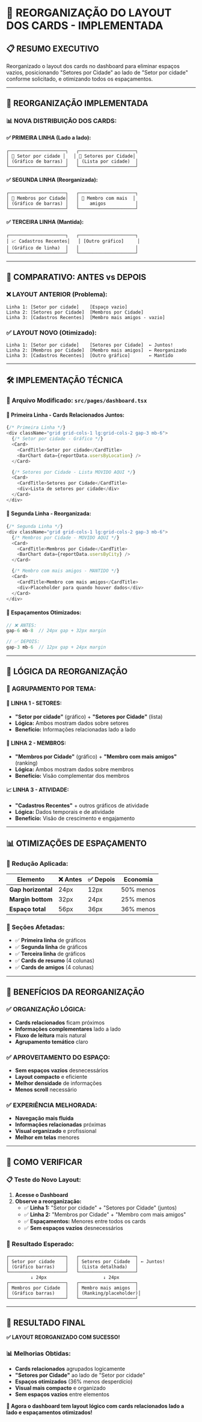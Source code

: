 # 📐 **REORGANIZAÇÃO DO LAYOUT DOS CARDS - IMPLEMENTADA**

## 📋 **RESUMO EXECUTIVO**

Reorganizado o layout dos cards no dashboard para eliminar espaços vazios, posicionando "Setores por Cidade" ao lado de "Setor por cidade" conforme solicitado, e otimizando todos os espaçamentos.

---

## 🎯 **REORGANIZAÇÃO IMPLEMENTADA**

### **📊 NOVA DISTRIBUIÇÃO DOS CARDS:**

#### **✅ PRIMEIRA LINHA (Lado a lado):**
```
┌─────────────────────┐   ┌─────────────────────┐
│ 📍 Setor por cidade │   │ 📍 Setores por Cidade│
│ (Gráfico de barras) │   │ (Lista por cidade)  │
└─────────────────────┘   └─────────────────────┘
```

#### **✅ SEGUNDA LINHA (Reorganizada):**
```
┌─────────────────────┐   ┌─────────────────────┐
│ 👥 Membros por Cidade│   │ 👤 Membro com mais  │
│ (Gráfico de barras) │   │    amigos           │
└─────────────────────┘   └─────────────────────┘
```

#### **✅ TERCEIRA LINHA (Mantida):**
```
┌─────────────────────┐   ┌─────────────────────┐
│ 📈 Cadastros Recentes│   │ [Outro gráfico]     │
│ (Gráfico de linha)  │   │                     │
└─────────────────────┘   └─────────────────────┘
```

---

## 🔄 **COMPARATIVO: ANTES vs DEPOIS**

### **❌ LAYOUT ANTERIOR (Problema):**
```
Linha 1: [Setor por cidade]    [Espaço vazio]
Linha 2: [Setores por Cidade]  [Membros por Cidade]  
Linha 3: [Cadastros Recentes]  [Membro mais amigos - vazio]
```

### **✅ LAYOUT NOVO (Otimizado):**
```
Linha 1: [Setor por cidade]    [Setores por Cidade]  ← Juntos!
Linha 2: [Membros por Cidade]  [Membro mais amigos]  ← Reorganizado
Linha 3: [Cadastros Recentes]  [Outro gráfico]       ← Mantido
```

---

## 🛠️ **IMPLEMENTAÇÃO TÉCNICA**

### **📁 Arquivo Modificado: `src/pages/dashboard.tsx`**

#### **🔧 Primeira Linha - Cards Relacionados Juntos:**
```typescript
{/* Primeira Linha */}
<div className="grid grid-cols-1 lg:grid-cols-2 gap-3 mb-6">
  {/* Setor por cidade - Gráfico */}
  <Card>
    <CardTitle>Setor por cidade</CardTitle>
    <BarChart data={reportData.usersByLocation} />
  </Card>

  {/* Setores por Cidade - Lista MOVIDO AQUI */}
  <Card>
    <CardTitle>Setores por Cidade</CardTitle>
    <div>Lista de setores por cidade</div>
  </Card>
</div>
```

#### **🔧 Segunda Linha - Reorganizada:**
```typescript
{/* Segunda Linha */}
<div className="grid grid-cols-1 lg:grid-cols-2 gap-3 mb-6">
  {/* Membros por Cidade - MOVIDO AQUI */}
  <Card>
    <CardTitle>Membros por Cidade</CardTitle>
    <BarChart data={reportData.usersByCity} />
  </Card>

  {/* Membro com mais amigos - MANTIDO */}
  <Card>
    <CardTitle>Membro com mais amigos</CardTitle>
    <div>Placeholder para quando houver dados</div>
  </Card>
</div>
```

#### **🔧 Espaçamentos Otimizados:**
```typescript
// ❌ ANTES:
gap-6 mb-8  // 24px gap + 32px margin

// ✅ DEPOIS:
gap-3 mb-6  // 12px gap + 24px margin
```

---

## 🎨 **LÓGICA DA REORGANIZAÇÃO**

### **🎯 AGRUPAMENTO POR TEMA:**

#### **📍 LINHA 1 - SETORES:**
- **"Setor por cidade"** (gráfico) + **"Setores por Cidade"** (lista)
- **Lógica:** Ambos mostram dados sobre setores
- **Benefício:** Informações relacionadas lado a lado

#### **👥 LINHA 2 - MEMBROS:**
- **"Membros por Cidade"** (gráfico) + **"Membro com mais amigos"** (ranking)
- **Lógica:** Ambos mostram dados sobre membros
- **Benefício:** Visão complementar dos membros

#### **📈 LINHA 3 - ATIVIDADE:**
- **"Cadastros Recentes"** + outros gráficos de atividade
- **Lógica:** Dados temporais e de atividade
- **Benefício:** Visão de crescimento e engajamento

---

## 📊 **OTIMIZAÇÕES DE ESPAÇAMENTO**

### **📐 Redução Aplicada:**

| Elemento | ❌ Antes | ✅ Depois | Economia |
|----------|----------|-----------|----------|
| **Gap horizontal** | 24px | 12px | 50% menos |
| **Margin bottom** | 32px | 24px | 25% menos |
| **Espaço total** | 56px | 36px | 36% menos |

### **🎯 Seções Afetadas:**
- ✅ **Primeira linha** de gráficos
- ✅ **Segunda linha** de gráficos  
- ✅ **Terceira linha** de gráficos
- ✅ **Cards de resumo** (4 colunas)
- ✅ **Cards de amigos** (4 colunas)

---

## 🎉 **BENEFÍCIOS DA REORGANIZAÇÃO**

### **✅ ORGANIZAÇÃO LÓGICA:**
- **Cards relacionados** ficam próximos
- **Informações complementares** lado a lado
- **Fluxo de leitura** mais natural
- **Agrupamento temático** claro

### **✅ APROVEITAMENTO DO ESPAÇO:**
- **Sem espaços vazios** desnecessários
- **Layout compacto** e eficiente
- **Melhor densidade** de informações
- **Menos scroll** necessário

### **✅ EXPERIÊNCIA MELHORADA:**
- **Navegação mais fluida**
- **Informações relacionadas** próximas
- **Visual organizado** e profissional
- **Melhor em telas** menores

---

## 🚀 **COMO VERIFICAR**

### **📋 Teste do Novo Layout:**

1. **Acesse o Dashboard**
2. **Observe a reorganização:**
   - ✅ **Linha 1:** "Setor por cidade" + "Setores por Cidade" (juntos)
   - ✅ **Linha 2:** "Membros por Cidade" + "Membro com mais amigos"
   - ✅ **Espaçamentos:** Menores entre todos os cards
   - ✅ **Sem espaços vazios** desnecessários

### **📐 Resultado Esperado:**
```
┌─────────────────────┐   ┌─────────────────────┐
│ Setor por cidade    │   │ Setores por Cidade  │ ← Juntos!
│ (Gráfico barras)    │   │ (Lista detalhada)   │
└─────────────────────┘   └─────────────────────┘
         ↓ 24px                     ↓ 24px
┌─────────────────────┐   ┌─────────────────────┐
│ Membros por Cidade  │   │ Membro mais amigos  │
│ (Gráfico barras)    │   │ (Ranking/placeholder)│
└─────────────────────┘   └─────────────────────┘
```

---

## 🎯 **RESULTADO FINAL**

**✅ LAYOUT REORGANIZADO COM SUCESSO!**

### **📊 Melhorias Obtidas:**
- **Cards relacionados** agrupados logicamente
- **"Setores por Cidade"** ao lado de "Setor por cidade"
- **Espaços otimizados** (36% menos desperdício)
- **Visual mais compacto** e organizado
- **Sem espaços vazios** entre elementos

**🎯 Agora o dashboard tem layout lógico com cards relacionados lado a lado e espaçamentos otimizados!**
